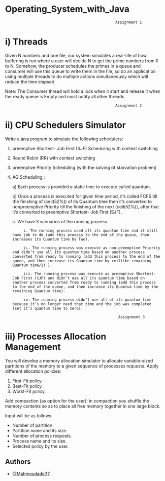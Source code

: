 # Operating_System_with_Java

                                                      Assignment 1
# i) Threads

Given N numbers and one file, our system simulates a real-life of how
buffering is run where a user will decide N to get the prime numbers from
0 to N. Somehow, the producer schedules the primes in a queue and
consumer will use this queue to write them in the file, so do an
application using multiple threads to do multiple actions simultaneously
which will reduce the time elapsed.

Note: The Consumer thread will hold a lock when it start and release it when the
ready queue is Empty and must notify all other threads.

                                                      Assignment 2
# ii) CPU Schedulers Simulator

Write a java program to simulate the following schedulers:

1) preemptive Shortest- Job First (SJF) Scheduling with context switching

2) Round Robin (RR) with context switching

3) preemptive Priority Scheduling (with the solving of starvation problem)
4) AG Scheduling :

    a) Each process is provided a static time to execute called quantum.

    b) Once a process is executed for given time period, it’s called FCFS till the finishing of (ceil(52%)) of its Quantum time then it’s converted to nonpreemptive Priority till the finishing of the next (ceil(52%)), after that it’s converted to preemptive Shortest- Job First (SJF). 

    c. We have 3 scenarios of the running process

            i. The running process used all its quantum time and it still have job to do (add this process to the end of the queue, then increases its Quantum time by Two).

            ii. The running process was execute as non-preemptive Priority and didn’t use all its quantum time based on another process converted from ready to running (add this process to the end of the queue, and then increase its Quantum time by ceil(the remaining Quantum time/2) ).

            iii. The running process was execute as preemptive Shortest- Job First (SJF) and didn’t use all its quantum time based on another process converted from ready to running (add this process to the end of the queue, and then increase its Quantum time by the remaining Quantum time).

            iv. The running process didn’t use all of its quantum time because it’s no longer need that time and the job was completed (set it’s quantum time to zero).

                                                       Assignment 3
# iii) Processes Allocation Management

You will develop a memory allocation simulator to allocate
variable-sized partitions of the memory to a given sequence of
processes requests. Apply different allocation policies:

1) First-Fit policy.
2) Best-Fit policy.
3) Worst-Fit policy.

Add compaction (as option for the user): in compaction you shuffle
the memory contents so as to place all free memory together in one
large block.

Input will be as follows:
- Number of partition
- Partition name and its size.
- Number of process requests.
- Process name and its size.
- Selected policy by the user.



## Authors

- [@Mahmoudadel17](https://www.github.com/Mahmoudadel17)
